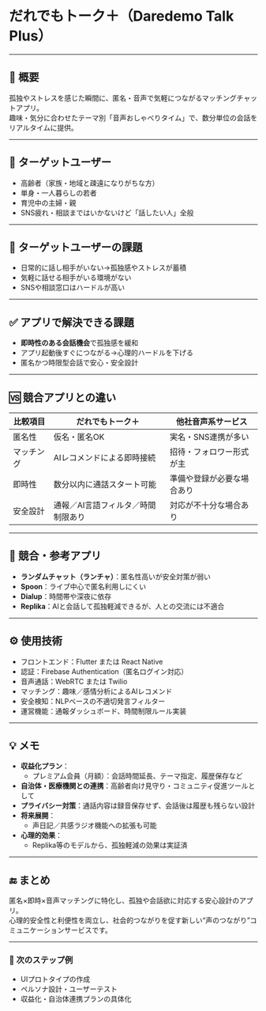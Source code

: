 # だれでもトーク＋（Daredemo Talk Plus）

---

## 📝 概要
孤独やストレスを感じた瞬間に、匿名・音声で気軽につながるマッチングチャットアプリ。  
趣味・気分に合わせたテーマ別「音声おしゃべりタイム」で、数分単位の会話をリアルタイムに提供。

---

## 🎯 ターゲットユーザー
- 高齢者（家族・地域と疎遠になりがちな方）  
- 単身・一人暮らしの若者  
- 育児中の主婦・親  
- SNS疲れ・相談まではいかないけど「話したい人」全般  

---

## 🚨 ターゲットユーザーの課題
- 日常的に話し相手がいない→孤独感やストレスが蓄積  
- 気軽に話せる相手がいる環境がない  
- SNSや相談窓口はハードルが高い  

---

## ✅ アプリで解決できる課題
- **即時性のある会話機会**で孤独感を緩和  
- アプリ起動後すぐにつながる→心理的ハードルを下げる  
- 匿名かつ時限型会話で安心・安全設計  

---

## 🆚 競合アプリとの違い

| 比較項目 | だれでもトーク＋ | 他社音声系サービス |
|--------|------------------|-------------------|
| 匿名性 | 仮名・匿名OK | 実名・SNS連携が多い |
| マッチング | AIレコメンドによる即時接続 | 招待・フォロワー形式が主 |
| 即時性 | 数分以内に通話スタート可能 | 準備や登録が必要な場合あり |
| 安全設計 | 通報／AI言語フィルタ／時間制限あり | 対応が不十分な場合あり |

---

## 📱 競合・参考アプリ
- **ランダムチャット（ランチャ）**：匿名性高いが安全対策が弱い  
- **Spoon**：ライブ中心で匿名利用しにくい  
- **Dialup**：時間帯や深夜に依存  
- **Replika**：AIと会話して孤独軽減できるが、人との交流には不適合  

---

## ⚙ 使用技術
- フロントエンド：Flutter または React Native  
- 認証：Firebase Authentication（匿名ログイン対応）  
- 音声通話：WebRTC または Twilio  
- マッチング：趣味／感情分析によるAIレコメンド  
- 安全検知：NLPベースの不適切発言フィルター  
- 運営機能：通報ダッシュボード、時間制限ルール実装  

---

## 💡 メモ
- **収益化プラン**：  
  - プレミアム会員（月額）：会話時間延長、テーマ指定、履歴保存など  
- **自治体・医療機関との連携**：高齢者向け見守り・コミュニティ促進ツールとして  
- **プライバシー対策**：通話内容は録音保存せず、会話後は履歴も残らない設計  
- **将来展開**：  
  - 声日記／共感ラジオ機能への拡張も可能  
- **心理的効果**：  
  - Replika等のモデルから、孤独軽減の効果は実証済  

---

## 🔚 まとめ
匿名×即時×音声マッチングに特化し、孤独や会話欲に対応する安心設計のアプリ。  
心理的安全性と利便性を両立し、社会的つながりを促す新しい“声のつながり”コミュニケーションサービスです。

---

### 📂 次のステップ例
- UIプロトタイプの作成  
- ペルソナ設計・ユーザーテスト  
- 収益化・自治体連携プランの具体化  
